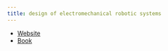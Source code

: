 ```yaml
---
title: design of electromechanical robotic systems
---
```


- [Website](https://ocw.mit.edu/courses/mechanical-engineering/2-017j-design-of-electromechanical-robotic-systems-fall-2009/index.htm)
- [Book](MIT2_017JF09_coursetext.pdf)